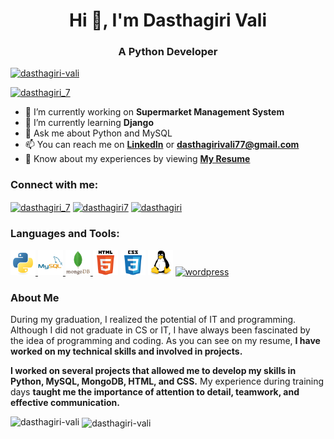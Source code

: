 <h1 align="center">Hi 👋, I'm Dasthagiri Vali</h1>
<h3 align="center">A Python Developer</h3>

<p align="left"> <a href="https://github.com/ryo-ma/github-profile-trophy"><img src="https://github-profile-trophy.vercel.app/?username=dasthagiri-vali" alt="dasthagiri-vali" /></a> </p>

<p align="left"> <a href="https://twitter.com/dasthagiri_7" target="blank"><img src="https://img.shields.io/twitter/follow/dasthagiri_7?logo=twitter&style=for-the-badge" alt="dasthagiri_7" /></a> </p>

- 🔭 I’m currently working on **Supermarket Management System**
- 🌱 I’m currently learning **Django**
- 💭 Ask me about Python and MySQL
- 📫 You can reach me on **<a href="https://www.linkedin.com/in/dasthagiri7">LinkedIn<a/>** or **dasthagirivali77@gmail.com**
- 📄 Know about my experiences by viewing **<a href="https://drive.google.com/file/d/1IZded73U7zmc9gLndvz8_N_W4OKrREMu/view?usp=drivesdk">My Resume</a>**

<h3 align="left">Connect with me:</h3>
<p align="left">
<a href="https://twitter.com/dasthagiri_7" target="blank"><img align="center" src="https://raw.githubusercontent.com/rahuldkjain/github-profile-readme-generator/master/src/images/icons/Social/twitter.svg" alt="dasthagiri_7" height="30" width="40" /></a>
<a href="https://linkedin.com/in/dasthagiri7" target="blank"><img align="center" src="https://raw.githubusercontent.com/rahuldkjain/github-profile-readme-generator/master/src/images/icons/Social/linked-in-alt.svg" alt="dasthagiri7" height="30" width="40" /></a>
<a href="https://www.hackerrank.com/dasthagiri" target="blank"><img align="center" src="https://raw.githubusercontent.com/rahuldkjain/github-profile-readme-generator/master/src/images/icons/Social/hackerrank.svg" alt="dasthagiri" height="30" width="40" /></a> 
</p>

<h3 align="left">Languages and Tools:</h3>
<p align="left">
<a href="https://www.python.org" target="_blank" rel="noreferrer"> <img src="https://raw.githubusercontent.com/devicons/devicon/master/icons/python/python-original.svg" alt="python" width="40" height="40"/> </a> <a href="https://www.mysql.com/" target="_blank" rel="noreferrer"> <img src="https://raw.githubusercontent.com/devicons/devicon/master/icons/mysql/mysql-original-wordmark.svg" alt="mysql" width="40" height="40"/> </a><a href="https://www.mongodb.com/" target="_blank" rel="noreferrer"> <img src="https://raw.githubusercontent.com/devicons/devicon/master/icons/mongodb/mongodb-original-wordmark.svg" alt="mongodb" width="40" height="40"/> </a> <a href="https://www.w3.org/html/" target="_blank" rel="noreferrer"> <img src="https://raw.githubusercontent.com/devicons/devicon/master/icons/html5/html5-original-wordmark.svg" alt="html5" width="40" height="40"/></a> <a href="https://www.w3schools.com/css/" target="_blank" rel="noreferrer"> <img src="https://raw.githubusercontent.com/devicons/devicon/master/icons/css3/css3-original-wordmark.svg" alt="css3" width="40" height="40"/></a> <a href="https://www.linux.org/" target="_blank" rel="noreferrer"> <img src="https://raw.githubusercontent.com/devicons/devicon/master/icons/linux/linux-original.svg" alt="linux" width="40" height="40"/></a> <a href=""> <img src="https://upload.wikimedia.org/wikipedia/commons/thumb/9/98/WordPress_blue_logo.svg/2048px-WordPress_blue_logo.svg.png" alt="wordpress" height="37" width="40"></a>
</p>

  <h3>About Me</h3>
  <p>During my graduation, I realized the potential of IT and programming. Although I did not graduate in CS or IT, I have always been fascinated by the idea of programming and coding. As you can see on my resume, <b>I have worked on my technical skills and involved in projects.</b>

<b>I worked on several projects that allowed me to develop my skills in Python, MySQL, MongoDB, HTML, and CSS.</b> My experience during training days <b>taught me the importance of attention to detail, teamwork, and effective communication.</b>
  </p>
  
  
<p><img align="left" src="https://github-readme-stats.vercel.app/api/top-langs?username=dasthagiri-vali&show_icons=true&locale=en&layout=compact" alt="dasthagiri-vali" /></p>

<p>&nbsp;<img align="center" src="https://github-readme-stats.vercel.app/api?username=dasthagiri-vali&show_icons=true&locale=en" alt="dasthagiri-vali" /></p>
